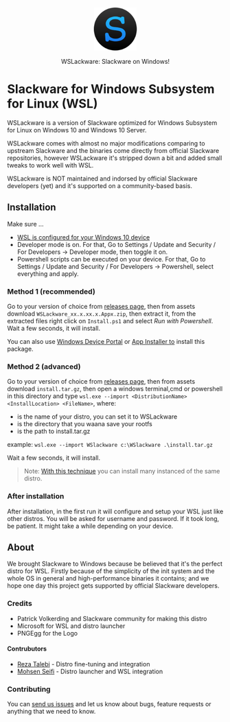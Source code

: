 <p align="center">
  <img width="100" height="100" alt="WSLackware" src="./src/WSLackwareLauncher/DistroLauncher/images/icon.png">
</p>
<p align="center">
  WSLackware: Slackware on Windows!
</p>

# Slackware for Windows Subsystem for Linux (WSL)

WSLackware is a version of Slackware optimized for Windows Subsystem for Linux on Windows 10 and Windows 10 Server.

WSLackware comes with almost no major modifications comparing to upstream Slackware and the binaries come directly from official Slackware repositories, however WSLackware it's stripped down a bit and added small tweaks to work well with WSL.

WSLackware is NOT maintained and indorsed by official Slackware developers (yet) and it's supported on a community-based basis. 

## Installation

Make sure ...
- [WSL is configured for your Windows 10 device](https://docs.microsoft.com/en-us/windows/wsl/install-win10)
- Developer mode is on. For that, Go to Settings / Update and Security / For Developers -> Developer mode, then toggle it on.
- Powershell scripts can be executed on your device. For that, Go to Settings / Update and Security / For Developers -> Powershell, select everything and apply.

### Method 1 (recommended)

Go to your version of choice from [releases page](https://github.com/Mohsens22/WSLackware/releases), then from assets download `WSLackware_xx.x.xx.x.Appx.zip`, then extract it, from the extracted files right click on `Install.ps1` and select *Run with Powershell*. Wait a few seconds, it will install.

You can also use [Windows Device Portal](https://docs.microsoft.com/en-us/windows/uwp/debug-test-perf/device-portal) or [App Installer to](https://www.microsoft.com/en-us/p/app-installer/9nblggh4nns1) install this package.

### Method 2 (advanced)

Go to your version of choice from [releases page](https://github.com/Mohsens22/WSLackware/releases), then from assets download `install.tar.gz`, then open a windows terminal,cmd or powershell in this directory and type `wsl.exe --import <DistributionName> <InstallLocation> <FileName>`, where:

- <DistributionName> is the name of your distro, you can set it to WSLackware
- <InstallLocation> is the directory that you waana save your rootfs
- <FileName> is the path to install.tar.gz

example: `wsl.exe --import WSlackware c:\WSlackware .\install.tar.gz`

Wait a few seconds, it will install.

> Note: [With this technique](https://docs.microsoft.com/en-us/windows/wsl/reference) you can install many instanced of the same distro.

### After installation

After installation, in the first run it will configure and setup your WSL just like other distros. You will be asked for username and password. If it took long, be patient. It might take a while depending on your device.

## About

We brought Slackware to Windows because be believed that it's the perfect distro for WSL. Firstly because of the simplicity of the init system and the whole OS in general and high-performance binaries it contains; and we hope one day this project gets supported by official Slackware developers.

### Credits

- Patrick Volkerding and Slackware community for making this distro
- Microsoft for WSL and distro launcher
- PNGEgg for the Logo

#### Contrubutors

- [Reza Talebi](https://github.com/Rezat4795) - Distro fine-tuning and integration
- [Mohsen Seifi](https://github.com/Mohsens22) - Distro launcher and WSL integration

### Contributing

You can [send us issues](https://github.com/Mohsens22/WSLackware/issues) and let us know about bugs, feature requests or anything that we need to know.
